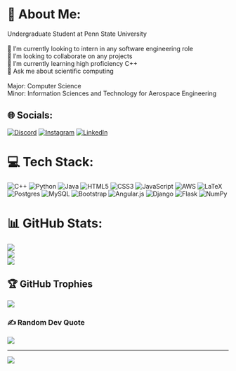 # 💫 About Me:
Undergraduate Student at Penn State University<br><br>🔭 I’m currently looking to intern in any software engineering role<br>👯 I’m looking to collaborate on any projects<br>🌱 I’m currently learning high proficiency C++<br>💬 Ask me about scientific computing<br><br>Major: Computer Science<br>Minor: Information Sciences and Technology for Aerospace Engineering


## 🌐 Socials:
[![Discord](https://img.shields.io/badge/Discord-%237289DA.svg?logo=discord&logoColor=white)](https://discord.gg/qrjFh87t) [![Instagram](https://img.shields.io/badge/Instagram-%23E4405F.svg?logo=Instagram&logoColor=white)](https://instagram.com/jp_larenas) [![LinkedIn](https://img.shields.io/badge/LinkedIn-%230077B5.svg?logo=linkedin&logoColor=white)](https://linkedin.com/in/juanlarenas) 

# 💻 Tech Stack:
![C++](https://img.shields.io/badge/c++-%2300599C.svg?style=for-the-badge&logo=c%2B%2B&logoColor=white) ![Python](https://img.shields.io/badge/python-3670A0?style=for-the-badge&logo=python&logoColor=ffdd54) ![Java](https://img.shields.io/badge/java-%23ED8B00.svg?style=for-the-badge&logo=java&logoColor=white) ![HTML5](https://img.shields.io/badge/html5-%23E34F26.svg?style=for-the-badge&logo=html5&logoColor=white) ![CSS3](https://img.shields.io/badge/css3-%231572B6.svg?style=for-the-badge&logo=css3&logoColor=white) ![JavaScript](https://img.shields.io/badge/javascript-%23323330.svg?style=for-the-badge&logo=javascript&logoColor=%23F7DF1E) ![AWS](https://img.shields.io/badge/AWS-%23FF9900.svg?style=for-the-badge&logo=amazon-aws&logoColor=white) ![LaTeX](https://img.shields.io/badge/latex-%23008080.svg?style=for-the-badge&logo=latex&logoColor=white) ![Postgres](https://img.shields.io/badge/postgres-%23316192.svg?style=for-the-badge&logo=postgresql&logoColor=white) ![MySQL](https://img.shields.io/badge/mysql-%2300f.svg?style=for-the-badge&logo=mysql&logoColor=white) ![Bootstrap](https://img.shields.io/badge/bootstrap-%23563D7C.svg?style=for-the-badge&logo=bootstrap&logoColor=white) ![Angular.js](https://img.shields.io/badge/angular.js-%23E23237.svg?style=for-the-badge&logo=angularjs&logoColor=white) ![Django](https://img.shields.io/badge/django-%23092E20.svg?style=for-the-badge&logo=django&logoColor=white) ![Flask](https://img.shields.io/badge/flask-%23000.svg?style=for-the-badge&logo=flask&logoColor=white) ![NumPy](https://img.shields.io/badge/numpy-%23013243.svg?style=for-the-badge&logo=numpy&logoColor=white)
# 📊 GitHub Stats:
![](https://github-readme-stats.vercel.app/api?username=JuanPabloLarenas&theme=vue-dark&hide_border=false&include_all_commits=true&count_private=false)<br/>
![](https://github-readme-streak-stats.herokuapp.com/?user=JuanPabloLarenas&theme=vue-dark&hide_border=false)<br/>
![](https://github-readme-stats.vercel.app/api/top-langs/?username=JuanPabloLarenas&theme=vue-dark&hide_border=false&include_all_commits=true&count_private=false&layout=compact)

## 🏆 GitHub Trophies
![](https://github-profile-trophy.vercel.app/?username=JuanPabloLarenas&theme=gitdimmed&no-frame=false&no-bg=true&margin-w=4)

### ✍️ Random Dev Quote
![](https://quotes-github-readme.vercel.app/api?type=horizontal&theme=radical)

---
[![](https://visitcount.itsvg.in/api?id=JuanPabloLarenas&icon=5&color=0)](https://visitcount.itsvg.in)

<!-- Proudly created with GPRM ( https://gprm.itsvg.in ) -->
